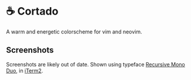 # ☕️ Cortado
A warm and energetic colorscheme for vim and neovim.

## Screenshots
Screenshots are likely out of date. Shown using typeface [Recursive Mono Duo](https://www.recursive.design), in [iTerm2](https://iterm2.com).
